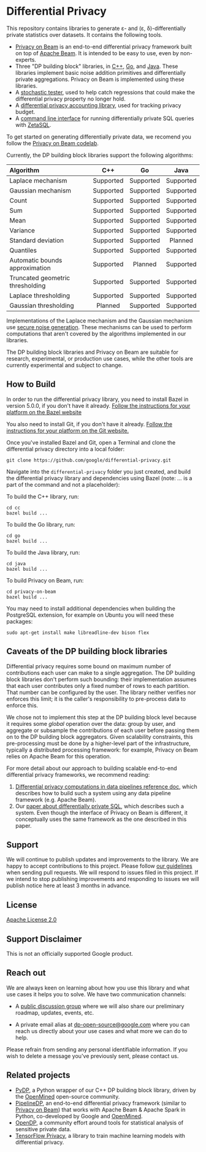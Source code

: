 # Differential Privacy

This repository contains libraries to generate ε- and (ε, δ)-differentially
private statistics over datasets. It contains the following tools.

* [Privacy on Beam](privacy-on-beam) is an end-to-end differential privacy
  framework built on top of [Apache Beam](https://beam.apache.org/documentation/).
  It is intended to be easy to use, even by non-experts.
* Three "DP building block" libraries, in [C++](cc), [Go](go), and [Java](java).
  These libraries implement basic noise addition primitives and differentially
  private aggregations. Privacy on Beam is implemented using these libraries.
* A [stochastic tester](cc/testing), used to help catch regressions that could
  make the differential privacy property no longer hold.
* A [differential privacy accounting library](python/dp_accounting), used for
  tracking privacy budget.
* A [command line interface](examples/zetasql) for running differentially
  private SQL queries with [ZetaSQL](https://github.com/google/zetasql).

To get started on generating differentially private data, we recomend you follow
the [Privacy on Beam codelab](https://codelabs.developers.google.com/codelabs/privacy-on-beam/).

Currently, the DP building block libraries support the following algorithms:

| Algorithm                        | C++       | Go        | Java      |
| :------------------------------- | :-------: | :-------: | :-------: |
| Laplace mechanism                | Supported | Supported | Supported |
| Gaussian mechanism               | Supported | Supported | Supported |
| Count                            | Supported | Supported | Supported |
| Sum                              | Supported | Supported | Supported |
| Mean                             | Supported | Supported | Supported |
| Variance                         | Supported | Supported | Supported |
| Standard deviation               | Supported | Supported | Planned   |
| Quantiles                        | Supported | Supported | Supported |
| Automatic bounds approximation   | Supported | Planned   | Supported |
| Truncated geometric thresholding | Supported | Supported | Supported |
| Laplace thresholding             | Supported | Supported | Supported |
| Gaussian thresholding            | Planned   | Supported | Supported |

Implementations of the Laplace mechanism and the Gaussian mechanism use [secure
noise generation].  These mechanisms can be used to perform computations that
aren't covered by the algorithms implemented in our libraries.

[secure noise generation]: ./common_docs/Secure_Noise_Generation.pdf

The DP building block libraries and Privacy on Beam are suitable for research,
experimental, or production use cases, while the other tools are currently
experimental and subject to change.

## How to Build

In order to run the differential privacy library, you need to install Bazel in
version 5.0.0, if you don't have it already.
[Follow the instructions for your platform on the Bazel website](https://docs.bazel.build/versions/main/install.html)

You also need to install Git, if you don't have it already.
[Follow the instructions for your platform on the Git website.](https://git-scm.com/book/en/v2/Getting-Started-Installing-Git)

Once you've installed Bazel and Git, open a Terminal and clone the
differential privacy directory into a local folder:

```shell
git clone https://github.com/google/differential-privacy.git
```

Navigate into the `differential-privacy` folder you just created,
and build the differential privacy library and dependencies using Bazel
(note: *...* is a part of the command and not a placeholder):

To build the C++ library, run:
```shell
cd cc
bazel build ...
```
To build the Go library, run:
```shell
cd go
bazel build ...
```

To build the Java library, run:
```shell
cd java
bazel build ...
```

To build Privacy on Beam, run:
```shell
cd privacy-on-beam
bazel build ...
```

You may need to install additional dependencies when building the PostgreSQL
extension, for example on Ubuntu you will need these packages:

```shell
sudo apt-get install make libreadline-dev bison flex
```

## Caveats of the DP building block libraries

Differential privacy requires some bound on maximum number of contributions
each user can make to a single aggregation. The DP building block libraries
don't perform such bounding: their implementation assumes that each user
contributes only a fixed number of rows to each partition. That number
can be configured by the user. The library neither verifies nor
enforces this limit; it is the caller's responsibility to pre-process data to
enforce this.

We chose not to implement this step at the DP building block level because it
requires some *global* operation over the data: group by user, and aggregate or
subsample the contributions of each user before passing them on to the DP
building block aggregators. Given scalability constraints, this pre-processing
must be done by a higher-level part of the infrastructure, typically a
distributed processing framework: for example, Privacy on Beam relies on Apache
Beam for this operation.

For more detail about our approach to building scalable end-to-end differential
privacy frameworks, we recommend reading:

1. [Differential privacy computations in data pipelines reference doc](https://github.com/google/differential-privacy/blob/main/common_docs/Differential_Privacy_Computations_In_Data_Pipelines.pdf),
which describes how to build such a system using any data pipeline framework
(e.g. Apache Beam).
2. Our
[paper about differentially private SQL](https://arxiv.org/abs/1909.01917),
which describes such a system. Even though the interface of Privacy on Beam is
different, it conceptually uses the same framework as the one described in this
paper.

## Support

We will continue to publish updates and improvements to the library. We are
happy to accept contributions to this project. Please follow
[our guidelines](CONTRIBUTING.md) when sending pull requests. We will respond to
issues filed in this project. If we intend to stop publishing improvements and
responding to issues we will publish notice here at least 3 months in advance.

## License

[Apache License 2.0](LICENSE)

## Support Disclaimer

This is not an officially supported Google product.

## Reach out

We are always keen on learning about how you use this library and what use cases
it helps you to solve.  We have two communication channels:

  * A [public discussion
    group](https://groups.google.com/g/dp-open-source-users) where we will also
    share our preliminary roadmap, updates, events, etc.

  * A private email alias at dp-open-source@google.com where you can reach us
    directly about your use cases and what more we can do to help.

Please refrain from sending any personal identifiable information. If you wish
to delete a message you've previously sent, please contact us.

## Related projects

- [PyDP](https://github.com/OpenMined/PyDP), a Python wrapper of our C++ DP
  building block library, driven by the [OpenMined](https://www.openmined.org/)
  open-source community.
- [PipelineDP](https://github.com/OpenMined/PipelineDP), an end-to-end
  differential privacy framework (similar to [Privacy on Beam](privacy-on-beam))
  that works with Apache Beam & Apache Spark in Python, co-developed by Google
  and [OpenMined](https://www.openmined.org/).
- [OpenDP](https://opendp.org), a community effort around tools for statistical
  analysis of sensitive private data.
- [TensorFlow Privacy](https://github.com/tensorflow/privacy), a library to
  train machine learning models with differential privacy.
